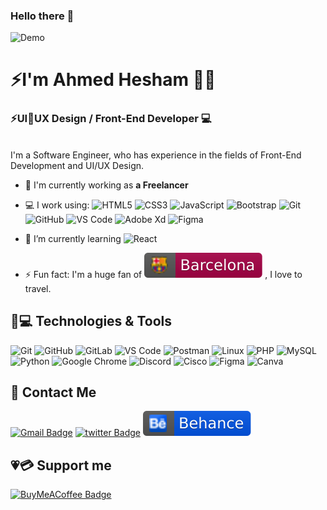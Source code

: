 
### Hello there 👋
<img src="https://i.imgur.com/fHQmyRj.jpg" alt="Demo"/>
<h1 align=""> ⚡I'm Ahmed Hesham 👨‍💻 </h1>
<h3 align=""> ⚡UI🔹UX Design / Front-End Developer 💻 </h3>
<br>
I'm a Software Engineer, who has experience in the fields of Front-End Development and UI/UX Design.

- 🔭 I'm currently working as **a Freelancer**
- 💻 I work using:
  ![HTML5](https://img.shields.io/badge/-HTML5-E34F26?style=plastic&logo=html5&logoColor=white)
  ![CSS3](https://img.shields.io/badge/-CSS3-1572B6?style=plastic&logo=css3)
  ![JavaScript](https://img.shields.io/badge/-JavaScript-black?style=plastic&logo=javascript)
  ![Bootstrap](https://img.shields.io/badge/-Bootstrap-563D7C?style=plastic&logo=bootstrap)
  ![Git](https://img.shields.io/badge/-Git-black?style=plastic&logo=git)
  ![GitHub](https://img.shields.io/badge/-GitHub-181717?style=plastic&logo=github)
  ![VS Code](https://img.shields.io/badge/-VS%20Code-007ACC?style=plastic&logo=visual-studio-code)
  ![Adobe Xd](https://img.shields.io/badge/adobexd-C71585??style=for-the-badge&logo=adobexd&logoColor=white)
  ![Figma](https://img.shields.io/badge/figma-2F4F4F??style=for-the-badge&logo=figma&logoColor=white)
    <!--   ![GitLab](https://img.shields.io/badge/-GitLab-FCA121?style=plastic&logo=gitlab) -->
- 🌱 I’m currently learning 
  ![React](https://img.shields.io/badge/-React-3b2e5a?style=plastic&logo=react)
  
- ⚡ Fun fact: I'm a huge fan of [![barcelona](https://raw.githubusercontent.com/aleen42/badges/594f4551530786dc7f190cbe886a012aba1dae5c/src/barcelona.svg)](https://badges.aleen42.com/src/barcelona.svg) , I love to travel. 

## 🚀💻 Technologies & Tools

  ![Git](https://img.shields.io/badge/-Git-black?style=flat-square&logo=git)
  ![GitHub](https://img.shields.io/badge/-GitHub-181717?style=flat-square&logo=github)
  ![GitLab](https://img.shields.io/badge/-GitLab-FCA121?style=flat-square&logo=gitlab)
  ![VS Code](https://img.shields.io/badge/-VS%20Code-007ACC?style=flat-square&logo=visual-studio-code)
  ![Postman](https://img.shields.io/badge/Postman-black?style=flat-square&logo=postman)
  ![Linux](https://img.shields.io/badge/Linux-black?style=flat-square&logo=linux)
  ![PHP](https://img.shields.io/badge/PHP-black?style=flat-square&logo=php)
  ![MySQL](https://img.shields.io/badge/-MySQL-black?style=flat-square&logo=mysql)
  ![Python](https://img.shields.io/badge/-Python-black?style=flat-square&logo=Python)
  ![Google Chrome](https://img.shields.io/badge/Chrome-black?style=flat-square&logo=google-chrome)
  ![Discord](https://img.shields.io/badge/Discord-black?style=flat-square&logo=discord)
  ![Cisco](https://img.shields.io/badge/Cisco-black?style=flat-square&logo=cisco)
  ![Figma](https://img.shields.io/badge/figma-2F4F4F??style=for-the-badge&logo=figma&logoColor=white)
  <img alt="Canva" src="https://img.shields.io/badge/Canva-%2300C4CC.svg?style=for-the-badge&logo=Canva&logoColor=white"/>
  
  ## 📧 Contact Me
   [![Gmail Badge](https://img.shields.io/badge/gmail-D14836??style=for-the-badge&logo=gmail&logoColor=white&link=https://twitter.com/_a7mdhesham_/)](https://twitter.com/_a7mdhesham_)
  [![twitter Badge](https://img.shields.io/badge/twitter-00BFFF??style=for-the-badge&logo=twitter&logoColor=white&link=https://twitter.com/_a7mdhesham_/)](https://twitter.com/_a7mdhesham_)
  [![behance](https://raw.githubusercontent.com/aleen42/badges/594f4551530786dc7f190cbe886a012aba1dae5c/src/behance.svg)](https://www.behance.net/A7medHesham)
  
  ## 💗💳 Support me
  
[![BuyMeACoffee Badge](https://img.shields.io/badge/Buy%20Me%20a%20Coffee-ffdd00?style=for-the-badge&logo=buy-me-a-coffee&logoColor=black&link=https://www.buymeacoffee.com/A7mdhesham)](https://www.buymeacoffee.com/A7mdhesham)

 
<!-- [![A7medhesham's github stats](https://github-readme-stats.vercel.app/api?username=a7mdhesham&theme=dark&show_icons=true)](https://github.com/a7mdhesham) -->

